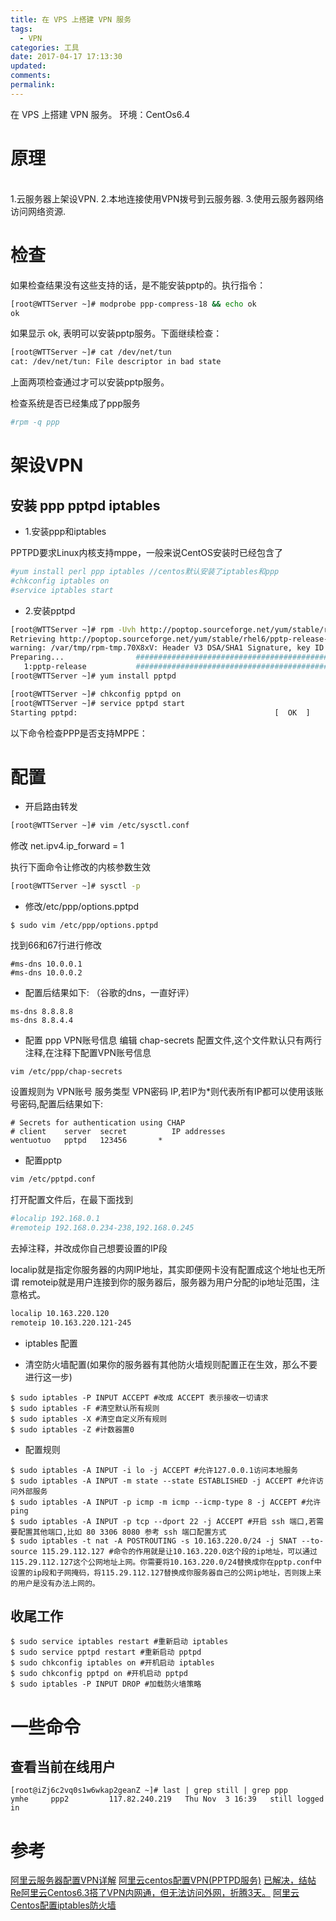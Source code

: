 ```yaml
---
title: 在 VPS 上搭建 VPN 服务
tags:
  - VPN
categories: 工具
date: 2017-04-17 17:13:30
updated:
comments:
permalink:
---
```



在 VPS 上搭建 VPN 服务。
环境：CentOs6.4

<!--more-->

# 原理
</br>
1.云服务器上架设VPN.
2.本地连接使用VPN拨号到云服务器.
3.使用云服务器网络访问网络资源.

# 检查

如果检查结果没有这些支持的话，是不能安装pptp的。执行指令：

```bash
[root@WTTServer ~]# modprobe ppp-compress-18 && echo ok
ok
```

如果显示 ok, 表明可以安装pptp服务。下面继续检查：

```bash
[root@WTTServer ~]# cat /dev/net/tun
cat: /dev/net/tun: File descriptor in bad state
```
上面两项检查通过才可以安装pptp服务。

检查系统是否已经集成了ppp服务
```bash
#rpm -q ppp
```

# 架设VPN
## 安装 ppp pptpd iptables

- 1.安装ppp和iptables

PPTPD要求Linux内核支持mppe，一般来说CentOS安装时已经包含了

```bash
#yum install perl ppp iptables //centos默认安装了iptables和ppp
#chkconfig iptables on
#service iptables start
```

- 2.安装pptpd
```bash
[root@WTTServer ~]# rpm -Uvh http://poptop.sourceforge.net/yum/stable/rhel6/pptp-release-current.noarch.rpm
Retrieving http://poptop.sourceforge.net/yum/stable/rhel6/pptp-release-current.noarch.rpm
warning: /var/tmp/rpm-tmp.70X8xV: Header V3 DSA/SHA1 Signature, key ID 862acc42: NOKEY
Preparing...                ########################################### [100%]
   1:pptp-release           ########################################### [100%]
[root@WTTServer ~]# yum install pptpd

[root@WTTServer ~]# chkconfig pptpd on
[root@WTTServer ~]# service pptpd start
Starting pptpd:                                            [  OK  ]
```

以下命令检查PPP是否支持MPPE：

# 配置

- 开启路由转发

```bash
[root@WTTServer ~]# vim /etc/sysctl.conf
```

修改
net.ipv4.ip_forward = 1

执行下面命令让修改的内核参数生效
```bash
[root@WTTServer ~]# sysctl -p
```

- 修改/etc/ppp/options.pptpd  

```
$ sudo vim /etc/ppp/options.pptpd  
```
找到66和67行进行修改
```
#ms-dns 10.0.0.1  
#ms-dns 10.0.0.2  
```

- 配置后结果如下: （谷歌的dns，一直好评）
```
ms-dns 8.8.8.8  
ms-dns 8.8.4.4  
```


- 配置 ppp VPN账号信息
编辑 chap-secrets 配置文件,这个文件默认只有两行注释,在注释下配置VPN账号信息
```
vim /etc/ppp/chap-secrets  
```
设置规则为 VPN账号 服务类型 VPN密码 IP,若IP为*则代表所有IP都可以使用该账号密码,配置后结果如下:
```
# Secrets for authentication using CHAP  
# client    server  secret          IP addresses  
wentuotuo   pptpd   123456       *  
```

- 配置pptp

```bash
vim /etc/pptpd.conf
```

打开配置文件后，在最下面找到

```bash
#localip 192.168.0.1
#remoteip 192.168.0.234-238,192.168.0.245
```

去掉注释，并改成你自己想要设置的IP段

localip就是指定你服务器的内网IP地址，其实即便网卡没有配置成这个地址也无所谓
remoteip就是用户连接到你的服务器后，服务器为用户分配的ip地址范围，注意格式。
```bash
localip 10.163.220.120
remoteip 10.163.220.121-245
```

- iptables 配置

- 清空防火墙配置(如果你的服务器有其他防火墙规则配置正在生效，那么不要进行这一步)
```
$ sudo iptables -P INPUT ACCEPT #改成 ACCEPT 表示接收一切请求  
$ sudo iptables -F #清空默认所有规则  
$ sudo iptables -X #清空自定义所有规则  
$ sudo iptables -Z #计数器置0  
```
- 配置规则
```
$ sudo iptables -A INPUT -i lo -j ACCEPT #允许127.0.0.1访问本地服务  
$ sudo iptables -A INPUT -m state --state ESTABLISHED -j ACCEPT #允许访问外部服务  
$ sudo iptables -A INPUT -p icmp -m icmp --icmp-type 8 -j ACCEPT #允许 ping  
$ sudo iptables -A INPUT -p tcp --dport 22 -j ACCEPT #开启 ssh 端口,若需要配置其他端口,比如 80 3306 8080 参考 ssh 端口配置方式
$ sudo iptables -t nat -A POSTROUTING -s 10.163.220.0/24 -j SNAT --to-source 115.29.112.127 #命令的作用就是让10.163.220.0这个段的ip地址，可以通过115.29.112.127这个公网地址上网。你需要将10.163.220.0/24替换成你在pptp.conf中设置的ip段和子网掩码，将115.29.112.127替换成你服务器自己的公网ip地址，否则拨上来的用户是没有办法上网的。
```


## 收尾工作
```
$ sudo service iptables restart #重新启动 iptables  
$ sudo service pptpd restart #重新启动 pptpd  
$ sudo chkconfig iptables on #开机启动 iptables  
$ sudo chkconfig pptpd on #开机启动 pptpd  
$ sudo iptables -P INPUT DROP #加载防火墙策略  
```

# 一些命令

## 查看当前在线用户
```
[root@iZj6c2vq0s1w6wkap2geanZ ~]# last | grep still | grep ppp
ymhe     ppp2         117.82.240.219   Thu Nov  3 16:39   still logged in
```

# 参考
[阿里云服务器配置VPN详解](https://bbs.aliyun.com/read/162297.html)
[阿里云centos配置VPN(PPTPD服务)](http://blog.sina.com.cn/s/blog_3eba8f1c0102uxyc.html)
[已解决，结帖Re阿里云Centos6.3搭了VPN内网通，但无法访问外网，折腾3天。](https://bbs.aliyun.com/read/163732.html?ordertype=desc&displayMode=1)
[阿里云Centos配置iptables防火墙](http://blog.kkyun.com/?p=50)